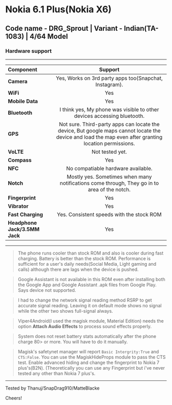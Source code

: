 # Nokia 6.1 Plus(Nokia X6)
## Code name - DRG_Sprout | Variant - Indian(TA-1083) | 4/64 Model

### Hardware support
----------------------------------------------------------------------------------------------------------------------------

Component      | Support
:---------------|:--------------------------------------------------------------------------------------------: |
**Camera**         | Yes, Works on 3rd party apps too(Snapchat, Instagram).                                         |
**WiFi**           | Yes                                                                                            |
**Mobile Data**    | Yes                                                                                            |
**Bluetooth**      | I think yes, My phone was visible to other devices accessing bluetooth.                                                                                |
**GPS**            | Not sure. Third-party apps can locate the device, But google maps cannot locate the device and load the map even after granting location permissions.                                         |
**VoLTE**          | Not tested yet.                                                                                |
**Compass**        | Yes                                                                                            |
**NFC**            | No compatiable hardware available.                                                             |
**Notch**          | Mostly yes. Sometimes when many notifications come through, They go in to area of the notch.   |
**Fingerprint**    | Yes                                                                                            |
**Vibrator**       | Yes                                                                                            |
**Fast Charging**  | Yes. Consistent speeds with the stock ROM                                                      |
**Headphone Jack/3.5MM Jack** | Yes |
---------------------------------------------------------------------------------------------------------------------------
>The phone runs cooler than stock ROM and also is cooler during fast charging. Battery is better than the stock ROM. Performance is sufficient for a user's daily needs(Social Media, Light gaming and calls) although there are lags when the device is pushed.

>Google Assistant is not available in this ROM even after installing both the Google App and Google Assistant .apk files from Google Play. Says device not supported.

>I had to change the network signal reading method RSRP to get accurate signal reading. Leaving it on default mode shows no signal while the other two shows full-signal always.

>Viper4Android(I used the magisk module, Material Edition) needs the option **Attach Audio Effects** to process sound effects properly.

>System does not reset battery stats automatically after the phone charge 80> or more. You will have to do it manually.

>Magisk's safetynet manager will report ```Basic Intergrity:True``` and ```CTS:False```. You can use the MagiskHideProps module to pass the CTS test. Enable advanced hiding and change the fingerprint to Nokia 7 plus's(B2N). (Theoretically you can use any Fingerprint but i've never tested any other than Nokia 7 plus's.
---------------------------------------------------------------------------------------------------------------------------
Tested by Thanuj/SnapDrag910/MatteBlacke

Cheers!

